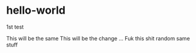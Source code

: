 # hello-world
1st test

This will be the same
This will be the change ...
Fuk this shit
random same stuff
